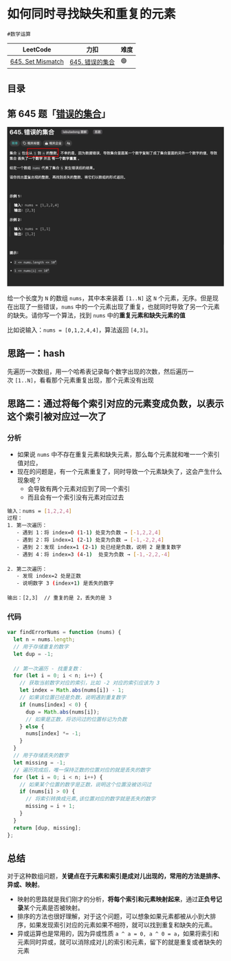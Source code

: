 
# 如何同时寻找缺失和重复的元素

`#数学运算`

|LeetCode|力扣|难度|
|---|---|---|
|[645. Set Mismatch](https://leetcode.com/problems/set-mismatch/)|[645. 错误的集合](https://leetcode.cn/problems/set-mismatch/)|🟢|



## 目录
<!-- toc -->
 ## 第 645 题「[错误的集合](https://leetcode.cn/problems/set-mismatch)」 

![图片&文件](./files/20241120-8.png)

给一个长度为 `N` 的数组 `nums`，其中本来装着 `[1..N]` 这 `N` 个元素，无序。但是现在出现了一些错误，`nums` 中的一个元素出现了重复，也就同时导致了另一个元素的缺失。请你写一个算法，找到 `nums` 中的**重复元素和缺失元素的值**

比如说输入：`nums = [0,1,2,4,4]`，算法返回 `[4,3]`。

## 思路一：hash

先遍历一次数组，用一个哈希表记录每个数字出现的次数，然后遍历一次 `[1..N]`，看看那个元素重复出现，那个元素没有出现


## 思路二：通过将每个索引对应的元素变成负数，以表示这个索引被对应过一次了

### 分析

- 如果说 `nums` 中不存在重复元素和缺失元素，那么每个元素就和唯一一个索引值对应，
- 现在的问题是，有一个元素重复了，同时导致一个元素缺失了，这会产生什么现象呢？
	- 会导致有两个元素对应到了同一个索引
	- 而且会有一个索引没有元素对应过去


```bash
输入：nums = [1,2,2,4]
过程：
1. 第一次遍历：
   - 遇到 1：将 index=0 (1-1) 处变为负数 → [-1,2,2,4]
   - 遇到 2：将 index=1 (2-1) 处变为负数 → [-1,-2,2,4]
   - 遇到 2：发现 index=1 (2-1) 处已经是负数，说明 2 是重复数字
   - 遇到 4：将 index=3 (4-1)  处变为负数 → [-1,-2,2,-4]

2. 第二次遍历：
   - 发现 index=2 处是正数
   - 说明数字 3 (index+1) 是丢失的数字

输出：[2,3]  // 重复的是 2，丢失的是 3

```

### 代码

```javascript
var findErrorNums = function (nums) {
  let n = nums.length;
  // 用于存储重复的数字
  let dup = -1;

  // 第一次遍历 - 找重复数：
  for (let i = 0; i < n; i++) {
    // 获取当前数字对应的索引，比如 -2 对应的索引应该为 3
    let index = Math.abs(nums[i]) - 1;
    // 如果该位置已经是负数，说明遇到重复数字
    if (nums[index] < 0) {
      dup = Math.abs(nums[i]);
      // 如果是正数，将访问过的位置标记为负数
    } else {
      nums[index] *= -1;
    }
  }
  // 用于存储丢失的数字
  let missing = -1;
  // 遍历完成后，唯一保持正数的位置对应的就是丢失的数字
  for (let i = 0; i < n; i++) {
    // 如果某个位置的数字是正数，说明这个位置没被访问过
    if (nums[i] > 0) {
      // 将索引转换成元素,该位置对应的数字就是丢失的数字
      missing = i + 1;
    }
  }
  return [dup, missing];
};
```

## 总结


对于这种数组问题，**关键点在于元素和索引是成对儿出现的，常用的方法是排序、异或、映射**。

- 映射的思路就是我们刚才的分析，**将每个索引和元素映射起来**，通过**正负号记录**某个元素是否被映射。
- 排序的方法也很好理解，对于这个问题，可以想象如果元素都被从小到大排序，如果发现索引对应的元素如果不相符，就可以找到重复和缺失的元素。
- 异或运算也是常用的，因为异或性质 `a ^ a = 0, a ^ 0 = a`，如果将索引和元素同时异或，就可以消除成对儿的索引和元素，留下的就是重复或者缺失的元素

